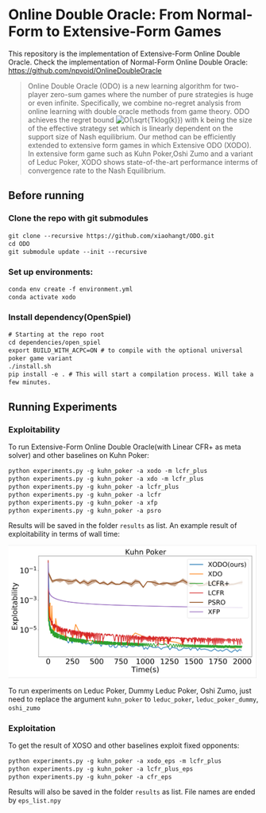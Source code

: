 # Online Double Oracle: From Normal-Form to Extensive-Form Games

This repository is the implementation of Extensive-Form Online Double Oracle. Check the implementation of Normal-Form Online Double Oracle: https://github.com/npvoid/OnlineDoubleOracle

> Online Double Oracle (ODO) is a new learning algorithm for two-player zero-sum games where the number of pure strategies is huge or even infinite. Specifically, we combine no-regret analysis from online learning with double oracle methods from game theory. ODO achieves the regret bound <img src="https://latex.codecogs.com/png.image?\dpi{110}&space;O(\sqrt{Tklog(k)})&space;" title="O(\sqrt{Tklog(k)}) " /> with k being the size of the effective strategy set which is linearly dependent on the support size of Nash equilibrium. Our method can be efficiently extended to extensive form games in which Extensive ODO (XODO). In extensive form game such as Kuhn Poker,Oshi Zumo and a variant of Leduc Poker, XODO shows state-of-the-art performance interms of convergence rate to the Nash Equilibrium.


## Before running
### Clone the repo with git submodules
```
git clone --recursive https://github.com/xiaohangt/ODO.git
cd ODO
git submodule update --init --recursive
```

### Set up environments:
```
conda env create -f environment.yml
conda activate xodo
```

### Install dependency(OpenSpiel)
```
# Starting at the repo root
cd dependencies/open_spiel
export BUILD_WITH_ACPC=ON # to compile with the optional universal poker game variant
./install.sh
pip install -e . # This will start a compilation process. Will take a few minutes.
```

## Running Experiments
### Exploitability
To run Extensive-Form Online Double Oracle(with Linear CFR+ as meta solver) and other baselines on Kuhn Poker:
```
python experiments.py -g kuhn_poker -a xodo -m lcfr_plus
python experiments.py -g kuhn_poker -a xdo -m lcfr_plus
python experiments.py -g kuhn_poker -a lcfr_plus
python experiments.py -g kuhn_poker -a lcfr
python experiments.py -g kuhn_poker -a xfp
python experiments.py -g kuhn_poker -a psro
```
Results will be saved in the folder `results` as list. An example result of exploitability in terms of wall time:

<img src="results/kuhn_poker_time.png" width="500" >

To run experiments on  Leduc Poker, Dummy Leduc Poker, Oshi Zumo, just need to replace the argument `kuhn_poker` to `leduc_poker`, `leduc_poker_dummy`, `oshi_zumo`

### Exploitation
To get the result of XOSO and other baselines exploit fixed opponents:
```
python experiments.py -g kuhn_poker -a xodo_eps -m lcfr_plus
python experiments.py -g kuhn_poker -a lcfr_plus_eps
python experiments.py -g kuhn_poker -a cfr_eps
```
Results will also be saved in the folder `results` as list. File names are ended by `eps_list.npy`